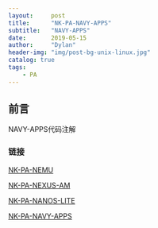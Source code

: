 ```yaml
---
layout:     post
title:      "NK-PA-NAVY-APPS"
subtitle:   "NAVY-APPS"
date:       2019-05-15
author:     "Dylan"
header-img: "img/post-bg-unix-linux.jpg"
catalog: true
tags:
    - PA
---
```





## 前言

NAVY-APPS代码注解



### 链接 

[NK-PA-NEMU](https://blovetree.github.io/2019/05/15/NK-PA-NEMU/)

[NK-PA-NEXUS-AM](https://blovetree.github.io/2019/05/15/NK-PA-NEXUS-AM/)

[NK-PA-NANOS-LITE](https://blovetree.github.io/2019/05/15/NK-PA-NANOS-LITE/)

[NK-PA-NAVY-APPS](https://blovetree.github.io/2019/05/15/NK-PA-NAVY-APPS/)



